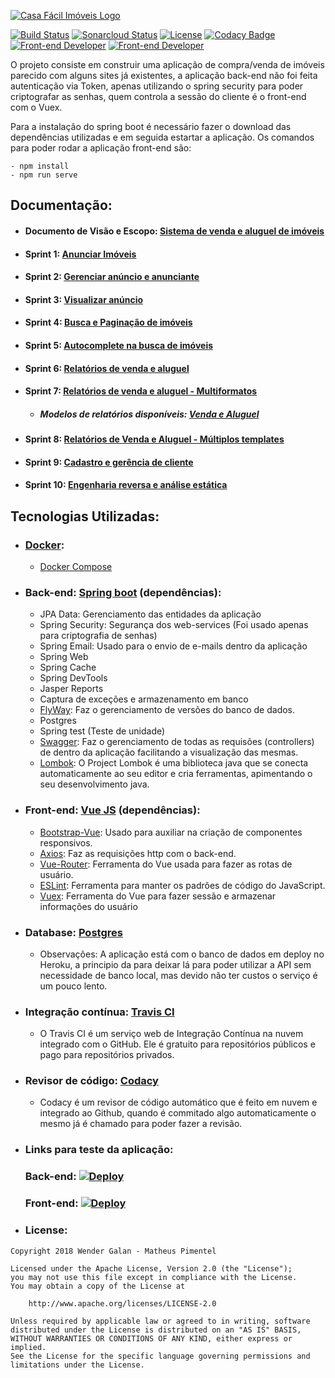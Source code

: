 [![Casa Fácil Imóveis Logo](https://github.com/WenderGalan/casa-facil-imoveis/blob/master/imagens/logo-photoshop-preto.png?raw=true)](https://github.com/WenderGalan/casa-facil-imoveis)

[![Build Status](https://travis-ci.org/WenderGalan/casa-facil-imoveis.svg?branch=master)](https://travis-ci.org/WenderGalan/casa-facil-imoveis) [![Sonarcloud Status](https://sonarcloud.io/api/project_badges/measure?project=com.lapots.breed.judge:judge-rule-engine&metric=alert_status)](https://sonarcloud.io/dashboard?id=WenderGalan_casa-facil-imoveis)  [![License](https://img.shields.io/badge/License-Apache%202.0-blue.svg)](https://opensource.org/licenses/Apache-2.0) [![Codacy Badge](https://api.codacy.com/project/badge/Grade/8c042476b08747baa4d6ece7b16f0708)](https://www.codacy.com/project/WenderGalan/casa-facil-imoveis/dashboard?utm_source=github.com&amp;utm_medium=referral&amp;utm_content=WenderGalan/casa-facil-imoveis&amp;utm_campaign=Badge_Grade_Dashboard) [![Front-end Developer](https://img.shields.io/badge/Front--end%20developer-Matheus%20Pimentel-brightgreen.svg)](https://github.com/MatheusPimentel) [![Front-end Developer](https://img.shields.io/badge/Back--end%20developer-Wender%20Galan-brightgreen.svg)](https://github.com/WenderGalan)

O projeto consiste em construir uma aplicação de compra/venda de imóveis parecido com alguns sites já existentes, a aplicação back-end não foi feita autenticação via Token, apenas utilizando o spring security para poder criptografar as senhas, quem controla a sessão do cliente é o front-end com o Vuex.

Para a instalação do spring boot é necessário fazer o download das dependências utilizadas e em seguida estartar a aplicação. Os comandos para poder rodar a aplicação front-end são:

```
- npm install
- npm run serve
```

## Documentação:
 - #### Documento de Visão e Escopo: [Sistema de venda e aluguel de imóveis](https://github.com/WenderGalan/casa-facil-imoveis/blob/master/Documenta%C3%A7%C3%A3o/Documento%20de%20Vis%C3%A3o%20e%20Escopo.pdf)
 - #### Sprint 1: [Anunciar Imóveis](https://github.com/WenderGalan/casa-facil-imoveis/blob/master/Documenta%C3%A7%C3%A3o/Sprint%201%20-%20Anunciar%20im%C3%B3veis.pdf)
 - #### Sprint 2: [Gerenciar anúncio e anunciante](https://github.com/WenderGalan/casa-facil-imoveis/blob/master/Documenta%C3%A7%C3%A3o/Sprint%202%20-%20Gerenciar%20an%C3%BAncio%20e%20anunciante.pdf)
 - #### Sprint 3: [Visualizar anúncio](https://github.com/WenderGalan/casa-facil-imoveis/blob/master/Documenta%C3%A7%C3%A3o/Sprint%203%20-%20Visualizar%20an%C3%BAncio.pdf)
  - #### Sprint 4: [Busca e Paginação de imóveis](https://github.com/WenderGalan/casa-facil-imoveis/blob/master/Documenta%C3%A7%C3%A3o/Sprint%204%20-%20Busca%20e%20Pagina%C3%A7%C3%A3o%20de%20im%C3%B3veis.pdf)
  - #### Sprint 5: [Autocomplete na busca de imóveis](https://github.com/WenderGalan/casa-facil-imoveis/blob/master/Documenta%C3%A7%C3%A3o/Sprint%205%20-%20Autocomplete%20na%20busca%20de%20im%C3%B3veis.pdf)
 - #### Sprint 6: [Relatórios de venda e aluguel](https://github.com/WenderGalan/casa-facil-imoveis/blob/master/Documenta%C3%A7%C3%A3o/Sprint%206%20-%20Relat%C3%B3rios%20de%20Venda%20e%20Aluguel.pdf)
 - #### Sprint 7: [Relatórios de venda e aluguel - Multiformatos](https://github.com/WenderGalan/casa-facil-imoveis/blob/master/Documenta%C3%A7%C3%A3o/Sprint%207%20-%20Relat%C3%B3rios%20de%20Venda%20e%20Aluguel%20-%20Multiformatos.pdf) 
   - ##### Modelos de relatórios disponíveis: [Venda e Aluguel](https://github.com/WenderGalan/casa-facil-imoveis/tree/master/Relat%C3%B3rios)
  - #### Sprint 8: [Relatórios de Venda e Aluguel - Múltiplos templates](https://github.com/WenderGalan/casa-facil-imoveis/blob/master/Documenta%C3%A7%C3%A3o/Sprint%208%20-%20Relat%C3%B3rios%20de%20Venda%20e%20Aluguel%20-%20M%C3%BAltiplos%20templates.pdf)
  - #### Sprint 9: [Cadastro e gerência de cliente](https://github.com/WenderGalan/casa-facil-imoveis/blob/master/Documenta%C3%A7%C3%A3o/Sprint%209%20-%20Cadastro%20e%20ger%C3%AAncia%20de%20cliente.pdf)
  - #### Sprint 10: [Engenharia reversa e análise estática](https://github.com/WenderGalan/casa-facil-imoveis/blob/master/Documenta%C3%A7%C3%A3o/Sprint%2010%20-%20Engenharia%20Reversa%20e%20An%C3%A1lise%20Est%C3%A1tica.pdf)
 
## Tecnologias Utilizadas:

 - ### [Docker](https://www.docker.com/):
   - [Docker Compose](https://docs.docker.com/compose/)

 - ### Back-end: [Spring boot](https://spring.io/projects/spring-boot) (dependências):
    - JPA Data: Gerenciamento das entidades da aplicação
    - Spring Security: Segurança dos web-services (Foi usado apenas para criptografia de senhas)
    - Spring Email: Usado para o envio de e-mails dentro da aplicação
    - Spring Web
    - Spring Cache
    - Spring DevTools
    - Jasper Reports
    - Captura de exceções e armazenamento em banco
    - [FlyWay](https://flywaydb.org/): Faz o gerenciamento de versões do banco de dados.
    - Postgres
    - Spring test (Teste de unidade)
    - [Swagger](https://swagger.io/): Faz o gerenciamento de todas as requisões (controllers) de dentro da aplicação facilitando a visualização das mesmas.
    - [Lombok](https://projectlombok.org/): O Project Lombok é uma biblioteca java que se conecta automaticamente ao seu editor e cria ferramentas, apimentando o seu desenvolvimento java.
    
- ### Front-end: [Vue JS](https://vuejs.org/) (dependências):
     - [Bootstrap-Vue](https://bootstrap-vue.js.org/docs/): Usado para auxiliar na criação de componentes responsivos.
     - [Axios](https://github.com/axios/axios): Faz as requisições http com o back-end.
     - [Vue-Router](https://router.vuejs.org/): Ferramenta do Vue usada para fazer as rotas de usuário.
     - [ESLint](https://eslint.org/): Ferramenta para manter os padrões de código do JavaScript.
     - [Vuex](https://vuex.vuejs.org/): Ferramenta do Vue para fazer sessão e armazenar informações do usuário 
    
- ### Database: [Postgres](https://www.postgresql.org/)
    - Observações: A aplicação está com o banco de dados em deploy no Heroku, a principio da para deixar lá para poder utilizar a API sem necessidade de banco local, mas devido não ter custos o serviço é um pouco lento.
    
- ### Integração contínua: [Travis CI](https://travis-ci.org/)
     - O Travis CI é um serviço web de Integração Contínua na nuvem integrado com o GitHub. Ele é gratuito para repositórios públicos e pago para repositórios privados.
- ### Revisor de código: [Codacy](https://www.codacy.com/)
     - Codacy é um revisor de código automático que é feito em nuvem e integrado ao Github, quando é commitado algo automaticamente o mesmo já é chamado para poder fazer a revisão.

- ### Links para teste da aplicação:

     ### Back-end: [![Deploy](https://www.herokucdn.com/deploy/button.png)](https://casa-facil-imoveis.herokuapp.com/swagger-ui.html)
     ### Front-end: [![Deploy](https://www.herokucdn.com/deploy/button.png)](https://casa-facil-imoveis.herokuapp.com/)

- ### License:
```
Copyright 2018 Wender Galan - Matheus Pimentel

Licensed under the Apache License, Version 2.0 (the "License");
you may not use this file except in compliance with the License.
You may obtain a copy of the License at

    http://www.apache.org/licenses/LICENSE-2.0

Unless required by applicable law or agreed to in writing, software
distributed under the License is distributed on an "AS IS" BASIS,
WITHOUT WARRANTIES OR CONDITIONS OF ANY KIND, either express or implied.
See the License for the specific language governing permissions and
limitations under the License.
```
